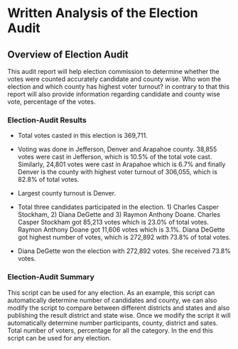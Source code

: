 # Written Analysis of the Election Audit

## Overview of Election Audit

This audit report will help election commission to determine whether the votes were counted accurately candidate and county wise. Who won the election and which county has highest voter turnout? in contrary to that this report will also provide information regarding candidate and county wise vote, percentage of the votes.    

### Election-Audit Results

*	Total votes casted in this election is 369,711.

*	Voting was done in Jefferson, Denver and Arapahoe county. 38,855 votes were cast in Jefferson, which is 10.5% of the total vote cast. Similarly, 24,801 votes were cast   in Arapahoe which is 6.7% and finally Denver is the county with highest voter turnout of 306,055, which is 82.8% of total votes.

* Largest county turnout is Denver.

*	Total three candidates participated in the election. 1) Charles Casper Stockham, 2) Diana DeGette and 3) Raymon Anthony Doane. Charles Casper Stockham got 85,213 votes   which   is 23.0% of total votes. Raymon Anthony Doane got 11,606 votes which is 3.1%. Diana DeGette got highest number of votes, which is 272,892 with 73.8% of total     votes. 

*	Diana DeGette won the election with 272,892 votes. She received 73.8% votes.     

### Election-Audit Summary

This script can be used for any election. As an example, this script can automatically determine number of candidates and county, we can also modify the script to compare between different districts and states and also publishing the result district and state wise. 
Once we modify the script it will automatically determine number participants, county, district and sates. Total number of voters, percentage for all the category. In the end this script can be used for any election.             
